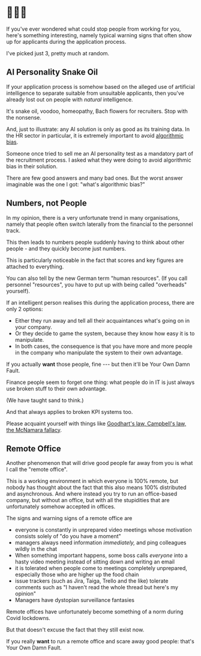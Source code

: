 # 🚩🚩🚩

<!-- Note -->
If you've ever wondered what could stop people from working for you, here's something interesting, namely typical warning signs that often show up for applicants during the application process.

I've picked just 3, pretty much at random.


## AI Personality Snake Oil

<!-- Note -->
If your application process is somehow based on the alleged use of artificial intelligence to separate suitable from unsuitable applicants, then you've already lost out on people with *natural* intelligence.

It's snake oil, voodoo, homeopathy, Bach flowers for recruiters.
Stop with the nonsense.

And, just to illustrate: any AI solution is only as good as its training data.
In the HR sector in particular, it is extremely important to avoid [algorithmic bias](https://en.wikipedia.org/wiki/Algorithmic_bias).

Someone once tried to sell me an AI personality test as a mandatory part of the recruitment process.
I asked what they were doing to avoid algorithmic bias in their solution.

There are few good answers and many bad ones.
But the worst answer imaginable was the one I got: "what's algorithmic bias?"


## Numbers, not People

<!-- Note -->
In my opinion, there is a very unfortunate trend in many organisations, namely that people often switch laterally from the financial to the personnel track.

This then leads to numbers people suddenly having to think about other people - and they quickly become just numbers.

This is particularly noticeable in the fact that scores and key figures are attached to everything.

You can also tell by the new German term "human resources". 
(If you call personnel "resources", you have to put up with being called "overheads" yourself).

If an intelligent person realises this during the application process, there are only 2 options:

* Either they run away and tell all their acquaintances what's going on in your company.
* Or they decide to game the system, because they know how easy it is to manipulate.
* In both cases, the consequence is that you have more and more people in the company who manipulate the system to their own advantage.

If you actually **want** those people, fine --- but then it'll be Your Own Damn Fault.

Finance people seem to forget one thing: what people do in IT is just always use broken stuff to their own advantage.

(We have taught sand to think.)

And that always applies to broken KPI systems too.

Please acquaint yourself with things like [Goodhart's law, Campbell's law, the McNamara fallacy](https://xahteiwi.eu/blog/2021/11/14/meaningless-metrics-treacherous-targets/).


## Remote Office

<!-- Note -->
Another phenomenon that will drive good people far away from you is what I call the "remote office".

This is a working environment in which everyone is 100% remote, but nobody has thought about the fact that this also means 100% distributed and asynchronous.
And where instead you try to run an office-based company, but without an office, but with all the stupidities that are unfortunately somehow accepted in offices.

The signs and warning signs of a remote office are

* everyone is constantly in unprepared video meetings whose motivation consists solely of "do you have a moment"
* managers always need information *immediately,* and ping colleagues wildly in the chat
* When something important happens, some boss calls *everyone* into a hasty video meeting instead of sitting down and writing an email
* it is tolerated when people come to meetings completely unprepared, especially those who are higher up the food chain
* issue trackers (such as Jira, Taiga, Trello and the like) tolerate comments such as "I haven't read the whole thread but here's my opinion"
* Managers have dystopian surveillance fantasies

Remote offices have unfortunately become something of a norm during Covid lockdowns.

But that doesn't excuse the fact that they still exist now.

If you really **want** to run a remote office and scare away good people: that's Your Own Damn Fault.
